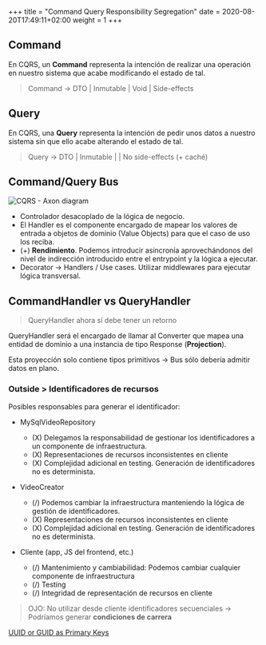 +++
title = "Command Query Responsibility Segregation"
date = 2020-08-20T17:49:11+02:00
weight = 1
+++

## Command

En CQRS, un **Command** representa la intención de realizar una operación en nuestro sistema que acabe modificando el estado de tal.

> Command -> DTO | Inmutable | Void | Side-effects

## Query

En CQRS, una **Query** representa la intención de pedir unos datos a nuestro sistema sin que ello acabe alterando el estado de tal.

> Query -> DTO | Inmutable | <T> | No side-effects (+ caché)

## Command/Query Bus

![CQRS - Axon diagram](/se-journey/img/cqrs_axon.jpg)

* Controlador desacoplado de la lógica de negocio.
* El Handler es el componente encargado de mapear los valores de entrada a objetos de dominio (Value Objects) para que el caso de uso los reciba.
* (+) **Rendimiento**. Podemos introducir asincronía aprovechándonos del nivel de indirección introducido entre el entrypoint y la lógica a ejecutar.
* Decorator -> Handlers / Use cases. Utilizar middlewares para ejecutar lógica transversal.

## CommandHandler vs QueryHandler

> QueryHandler ahora sí debe tener un retorno

QueryHandler será el encargado de llamar al Converter que mapea una entidad de dominio a una instancia de tipo Response (**Projection**).

Esta proyección solo contiene tipos primitivos -> Bus sólo debería admitir datos en plano.

### Outside > Identificadores de recursos 

Posibles responsables para generar el identificador:

* MySqlVideoRepository
  * (X) Delegamos la responsabilidad de gestionar los identificadores a un componente de infraestructura.
  * (X) Representaciones de recursos inconsistentes en cliente
  * (X) Complejidad adicional en testing. Generación de identificadores no es determinista.

* VideoCreator
  * (\/) Podemos cambiar la infraestructura manteniendo la lógica de gestión de identificadores.
  * (X) Representaciones de recursos inconsistentes en cliente
  * (X) Complejidad adicional en testing. Generación de identificadores no es determinista.

* Cliente (app, JS del frontend, etc.)
  * (\/) Mantenimiento y cambiabilidad: Podemos cambiar cualquier componente de infraestructura
  * (\/) Testing
  * (\/) Integridad de representación de recursos en cliente
  
> OJO: No utilizar desde cliente identificadores secuenciales -> Podríamos generar **condiciones de carrera**  

[UUID or GUID as Primary Keys](https://tomharrisonjr.com/uuid-or-guid-as-primary-keys-be-careful-7b2aa3dcb439)

